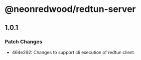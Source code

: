 # @neonredwood/redtun-server

## 1.0.1

### Patch Changes

- 464e262: Changes to support cli execution of redtun client.
